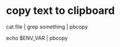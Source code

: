 
[tags]: <> (copy, clipboard)
# copy text to clipboard
cat file | grep something | pbcopy

echo $ENV_VAR | pbcopy

[tags-end]: <>
